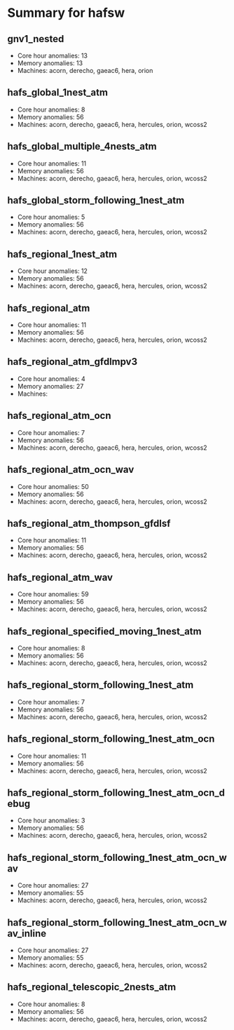# Summary for hafsw

## gnv1_nested
- Core hour anomalies: 13
- Memory anomalies: 13
- Machines: acorn, derecho, gaeac6, hera, orion

## hafs_global_1nest_atm
- Core hour anomalies: 8
- Memory anomalies: 56
- Machines: acorn, derecho, gaeac6, hera, hercules, orion, wcoss2

## hafs_global_multiple_4nests_atm
- Core hour anomalies: 11
- Memory anomalies: 56
- Machines: acorn, derecho, gaeac6, hera, hercules, orion, wcoss2

## hafs_global_storm_following_1nest_atm
- Core hour anomalies: 5
- Memory anomalies: 56
- Machines: acorn, derecho, gaeac6, hera, hercules, orion, wcoss2

## hafs_regional_1nest_atm
- Core hour anomalies: 12
- Memory anomalies: 56
- Machines: acorn, derecho, gaeac6, hera, hercules, orion, wcoss2

## hafs_regional_atm
- Core hour anomalies: 11
- Memory anomalies: 56
- Machines: acorn, derecho, gaeac6, hera, hercules, orion, wcoss2

## hafs_regional_atm_gfdlmpv3
- Core hour anomalies: 4
- Memory anomalies: 27
- Machines: 

## hafs_regional_atm_ocn
- Core hour anomalies: 7
- Memory anomalies: 56
- Machines: acorn, derecho, gaeac6, hera, hercules, orion, wcoss2

## hafs_regional_atm_ocn_wav
- Core hour anomalies: 50
- Memory anomalies: 56
- Machines: acorn, derecho, gaeac6, hera, hercules, orion, wcoss2

## hafs_regional_atm_thompson_gfdlsf
- Core hour anomalies: 11
- Memory anomalies: 56
- Machines: acorn, derecho, gaeac6, hera, hercules, orion, wcoss2

## hafs_regional_atm_wav
- Core hour anomalies: 59
- Memory anomalies: 56
- Machines: acorn, derecho, gaeac6, hera, hercules, orion, wcoss2

## hafs_regional_specified_moving_1nest_atm
- Core hour anomalies: 8
- Memory anomalies: 56
- Machines: acorn, derecho, gaeac6, hera, hercules, orion, wcoss2

## hafs_regional_storm_following_1nest_atm
- Core hour anomalies: 7
- Memory anomalies: 56
- Machines: acorn, derecho, gaeac6, hera, hercules, orion, wcoss2

## hafs_regional_storm_following_1nest_atm_ocn
- Core hour anomalies: 11
- Memory anomalies: 56
- Machines: acorn, derecho, gaeac6, hera, hercules, orion, wcoss2

## hafs_regional_storm_following_1nest_atm_ocn_debug
- Core hour anomalies: 3
- Memory anomalies: 56
- Machines: acorn, derecho, gaeac6, hera, hercules, orion, wcoss2

## hafs_regional_storm_following_1nest_atm_ocn_wav
- Core hour anomalies: 27
- Memory anomalies: 55
- Machines: acorn, derecho, gaeac6, hera, hercules, orion, wcoss2

## hafs_regional_storm_following_1nest_atm_ocn_wav_inline
- Core hour anomalies: 27
- Memory anomalies: 55
- Machines: acorn, derecho, gaeac6, hera, hercules, orion, wcoss2

## hafs_regional_telescopic_2nests_atm
- Core hour anomalies: 8
- Memory anomalies: 56
- Machines: acorn, derecho, gaeac6, hera, hercules, orion, wcoss2

